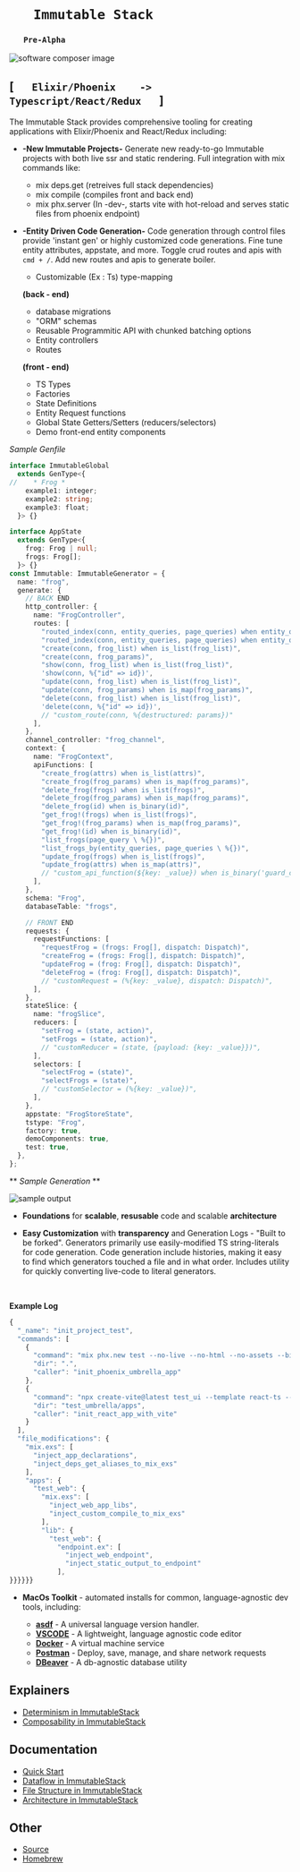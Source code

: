 # `    Immutable Stack    `
### `    Pre-Alpha           `

![software composer image](https://raw.githubusercontent.com/Macioa/MinCurryPipe/main/_logo_adjusted.png)

## [`    Elixir/Phoenix    ->    Typescript/React/Redux    `] 

The Immutable Stack provides comprehensive tooling for creating applications with Elixir/Phoenix and React/Redux including:

- **-New Immutable Projects-**   Generate new ready-to-go Immutable projects with both live ssr and static rendering. Full integration with mix commands like:
  - mix deps.get (retreives full stack dependencies)
  - mix compile (compiles front and back end)
  - mix phx.server (In -dev-, starts vite with hot-reload and serves static files from phoenix endpoint)

- **-Entity Driven Code Generation-**    Code generation through control files provide 'instant gen' or highly customized code generations. Fine tune entity attributes, appstate, and more. Toggle crud routes and apis with `cmd + /`. Add new routes and apis to generate boiler. 
  
  - Customizable (Ex : Ts) type-mapping

  **(back - end)**
  - database migrations
  - "ORM" schemas
  - Reusable Programmitic API with chunked batching options
  - Entity controllers
  - Routes

  **(front - end)**
  - TS Types
  - Factories
  - State Definitions
  - Entity Request functions
  - Global State Getters/Setters (reducers/selectors)
  - Demo front-end entity components 

*Sample Genfile*
```ts
interface ImmutableGlobal
  extends GenType<{
//    * Frog * 
    example1: integer;
    example2: string;
    example3: float;
  }> {}

interface AppState
  extends GenType<{
    frog: Frog | null;
    frogs: Frog[];
  }> {}
const Immutable: ImmutableGenerator = {
  name: "frog",
  generate: {
    // BACK END
    http_controller: {
      name: "FrogController",
      routes: [
        "routed_index(conn, entity_queries, page_queries) when entity_queries == %{}",
        "routed_index(conn, entity_queries, page_queries) when entity_queries != %{}",
        "create(conn, frog_list) when is_list(frog_list)",
        "create(conn, frog_params)",
        "show(conn, frog_list) when is_list(frog_list)",
        'show(conn, %{"id" => id})',
        "update(conn, frog_list) when is_list(frog_list)",
        "update(conn, frog_params) when is_map(frog_params)",
        "delete(conn, frog_list) when is_list(frog_list)",
        'delete(conn, %{"id" => id})',
        // "custom_route(conn, %{destructured: params})"
      ],
    },
    channel_controller: "frog_channel",
    context: {
      name: "FrogContext",
      apiFunctions: [
        "create_frog(attrs) when is_list(attrs)",
        "create_frog(frog_params) when is_map(frog_params)",
        "delete_frog(frogs) when is_list(frogs)",
        "delete_frog(frog_params) when is_map(frog_params)",
        "delete_frog(id) when is_binary(id)",
        "get_frog!(frogs) when is_list(frogs)",
        "get_frog!(frog_params) when is_map(frog_params)",
        "get_frog!(id) when is_binary(id)",
        "list_frogs(page_query \ %{})",
        "list_frogs_by(entity_queries, page_queries \ %{})",
        "update_frog(frogs) when is_list(frogs)",
        "update_frog(attrs) when is_map(attrs)",
        // "custom_api_function(${key: _value}) when is_binary('guard_clause')",
      ],
    },
    schema: "Frog",
    databaseTable: "frogs",

    // FRONT END
    requests: {
      requestFunctions: [
        "requestFrog = (frogs: Frog[], dispatch: Dispatch)",
        "createFrog = (frogs: Frog[], dispatch: Dispatch)",
        "updateFrog = (frog: Frog[], dispatch: Dispatch)",
        "deleteFrog = (frog: Frog[], dispatch: Dispatch)",
        // "customRequest = (%{key: _value}, dispatch: Dispatch)",
      ],
    },
    stateSlice: {
      name: "frogSlice",
      reducers: [
        "setFrog = (state, action)",
        "setFrogs = (state, action)",
        // "customReducer = (state, {payload: {key: _value}})",
      ],
      selectors: [
        "selectFrog = (state)",
        "selectFrogs = (state)",
        // "customSelector = (%{key: _value})",
      ],
    },
    appstate: "FrogStoreState",
    tstype: "Frog",
    factory: true,
    demoComponents: true,
    test: true,
  },
};
```
** *Sample Generation* **

![sample output](https://raw.githubusercontent.com/Macioa/ImmutableStuff/master/output.gif)

- **Foundations** for **scalable**, **resusable** code and scalable **architecture**

- **Easy Customization** with **transparency** and Generation Logs - "Built to be forked". Generators primarily use easily-modified TS string-literals for code generation. Code generation include histories, making it easy to find which generators touched a file and in what order. Includes utility for quickly converting live-code to literal generators.
<br>

**Example Log**
```js
{
  "_name": "init_project_test",
  "commands": [
    {
      "command": "mix phx.new test --no-live --no-html --no-assets --binary-id --umbrella --no-install",
      "dir": ".",
      "caller": "init_phoenix_umbrella_app"
    },
    {
      "command": "npx create-vite@latest test_ui --template react-ts --no-install",
      "dir": "test_umbrella/apps",
      "caller": "init_react_app_with_vite"
    }
  ],
  "file_modifications": {
    "mix.exs": [
      "inject_app_declarations",
      "inject_deps_get_aliases_to_mix_exs"
    ],
    "apps": {
      "test_web": {
        "mix.exs": [
          "inject_web_app_libs",
          "inject_custom_compile_to_mix_exs"
        ],
        "lib": {
          "test_web": {
            "endpoint.ex": [
              "inject_web_endpoint",
              "inject_static_output_to_endpoint"
            ],
}}}}}}
```

- **MacOs Toolkit** - automated installs for common, language-agnostic dev tools, including:

  - **[asdf](https://asdf-vm.com/)** - A universal language version handler.
  - **[VSCODE](https://code.visualstudio.com/)** - A lightweight, language agnostic code editor
  - **[Docker](https://www.docker.com/)** - A virtual machine service
  - **[Postman](https://www.postman.com/)** - Deploy, save, manage, and share network requests
  - **[DBeaver](https://dbeaver.io/)** - A db-agnostic database utility

## Explainers
* [Determinism in ImmutableStack](https://github.com/Macioa/ImmutableStuff/blob/master/determinism.md)
* [Composability in ImmutableStack](https://github.com/Macioa/ImmutableStuff/blob/master/composability.md)

## Documentation
* [Quick Start](https://github.com/Macioa/ImmutableStuff/blob/master/quickstart.md)
* [Dataflow in ImmutableStack](https://github.com/Macioa/ImmutableStuff/blob/master/dataflow.md)
* [File Structure in ImmutableStack](https://github.com/Macioa/ImmutableStuff/blob/master/filestructure.md)
* [Architecture in ImmutableStack](https://github.com/Macioa/ImmutableStuff/blob/master/architecture.md)

## Other
* [Source](https://github.com/Macioa/ImmutableStack)
* [Homebrew](https://github.com/Macioa/homebrew-immutable)